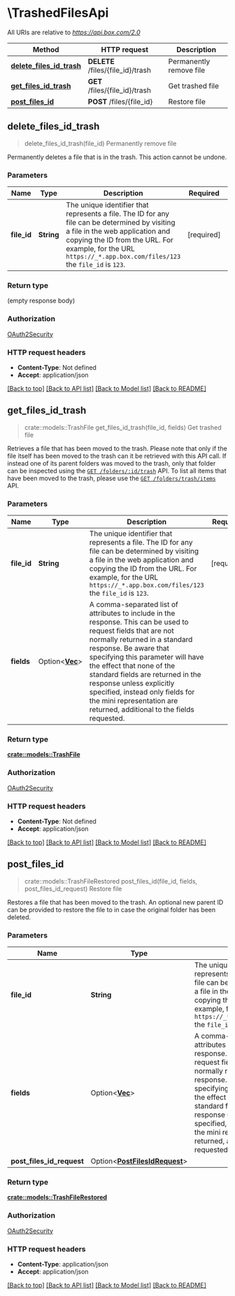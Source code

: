 # \TrashedFilesApi

All URIs are relative to *https://api.box.com/2.0*

Method | HTTP request | Description
------------- | ------------- | -------------
[**delete_files_id_trash**](TrashedFilesApi.md#delete_files_id_trash) | **DELETE** /files/{file_id}/trash | Permanently remove file
[**get_files_id_trash**](TrashedFilesApi.md#get_files_id_trash) | **GET** /files/{file_id}/trash | Get trashed file
[**post_files_id**](TrashedFilesApi.md#post_files_id) | **POST** /files/{file_id} | Restore file



## delete_files_id_trash

> delete_files_id_trash(file_id)
Permanently remove file

Permanently deletes a file that is in the trash. This action cannot be undone.

### Parameters


Name | Type | Description  | Required | Notes
------------- | ------------- | ------------- | ------------- | -------------
**file_id** | **String** | The unique identifier that represents a file.  The ID for any file can be determined by visiting a file in the web application and copying the ID from the URL. For example, for the URL `https://_*.app.box.com/files/123` the `file_id` is `123`. | [required] |

### Return type

 (empty response body)

### Authorization

[OAuth2Security](../README.md#OAuth2Security)

### HTTP request headers

- **Content-Type**: Not defined
- **Accept**: application/json

[[Back to top]](#) [[Back to API list]](../README.md#documentation-for-api-endpoints) [[Back to Model list]](../README.md#documentation-for-models) [[Back to README]](../README.md)


## get_files_id_trash

> crate::models::TrashFile get_files_id_trash(file_id, fields)
Get trashed file

Retrieves a file that has been moved to the trash.  Please note that only if the file itself has been moved to the trash can it be retrieved with this API call. If instead one of its parent folders was moved to the trash, only that folder can be inspected using the [`GET /folders/:id/trash`](e://get_folders_id_trash) API.  To list all items that have been moved to the trash, please use the [`GET /folders/trash/items`](e://get-folders-trash-items/) API.

### Parameters


Name | Type | Description  | Required | Notes
------------- | ------------- | ------------- | ------------- | -------------
**file_id** | **String** | The unique identifier that represents a file.  The ID for any file can be determined by visiting a file in the web application and copying the ID from the URL. For example, for the URL `https://_*.app.box.com/files/123` the `file_id` is `123`. | [required] |
**fields** | Option<[**Vec<String>**](String.md)> | A comma-separated list of attributes to include in the response. This can be used to request fields that are not normally returned in a standard response.  Be aware that specifying this parameter will have the effect that none of the standard fields are returned in the response unless explicitly specified, instead only fields for the mini representation are returned, additional to the fields requested. |  |

### Return type

[**crate::models::TrashFile**](TrashFile.md)

### Authorization

[OAuth2Security](../README.md#OAuth2Security)

### HTTP request headers

- **Content-Type**: Not defined
- **Accept**: application/json

[[Back to top]](#) [[Back to API list]](../README.md#documentation-for-api-endpoints) [[Back to Model list]](../README.md#documentation-for-models) [[Back to README]](../README.md)


## post_files_id

> crate::models::TrashFileRestored post_files_id(file_id, fields, post_files_id_request)
Restore file

Restores a file that has been moved to the trash.  An optional new parent ID can be provided to restore the file to in case the original folder has been deleted.

### Parameters


Name | Type | Description  | Required | Notes
------------- | ------------- | ------------- | ------------- | -------------
**file_id** | **String** | The unique identifier that represents a file.  The ID for any file can be determined by visiting a file in the web application and copying the ID from the URL. For example, for the URL `https://_*.app.box.com/files/123` the `file_id` is `123`. | [required] |
**fields** | Option<[**Vec<String>**](String.md)> | A comma-separated list of attributes to include in the response. This can be used to request fields that are not normally returned in a standard response.  Be aware that specifying this parameter will have the effect that none of the standard fields are returned in the response unless explicitly specified, instead only fields for the mini representation are returned, additional to the fields requested. |  |
**post_files_id_request** | Option<[**PostFilesIdRequest**](PostFilesIdRequest.md)> |  |  |

### Return type

[**crate::models::TrashFileRestored**](TrashFileRestored.md)

### Authorization

[OAuth2Security](../README.md#OAuth2Security)

### HTTP request headers

- **Content-Type**: application/json
- **Accept**: application/json

[[Back to top]](#) [[Back to API list]](../README.md#documentation-for-api-endpoints) [[Back to Model list]](../README.md#documentation-for-models) [[Back to README]](../README.md)

